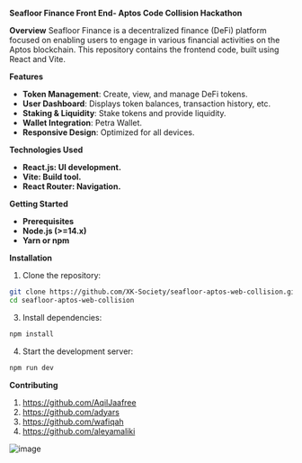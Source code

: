 **Seafloor Finance Front End- Aptos Code Collision Hackathon**

**Overview**
Seafloor Finance is a decentralized finance (DeFi) platform focused on enabling users to engage in various financial activities on the Aptos blockchain. This repository contains the frontend code, built using React and Vite.

**Features**
- **Token Management**: Create, view, and manage DeFi tokens.
- **User Dashboard**: Displays token balances, transaction history, etc.
- **Staking & Liquidity**: Stake tokens and provide liquidity.
- **Wallet Integration**: Petra Wallet.
- **Responsive Design**: Optimized for all devices.

**Technologies Used**
- **React.js: UI development.**
- **Vite: Build tool.**
- **React Router: Navigation.**

**Getting Started**
- **Prerequisites**
- **Node.js (>=14.x)**
- **Yarn or npm**

**Installation**
1. Clone the repository:
```bash
git clone https://github.com/XK-Society/seafloor-aptos-web-collision.git
cd seafloor-aptos-web-collision
```

3. Install dependencies:
```bash
npm install
```

4. Start the development server:
```bash
npm run dev
```

**Contributing**
1. https://github.com/AqilJaafree
2. https://github.com/adyars
3. https://github.com/wafiqah
4. https://github.com/aleyamaliki


![image](https://github.com/user-attachments/assets/bbdc5661-f6c4-4186-962c-c7948b18830b)


